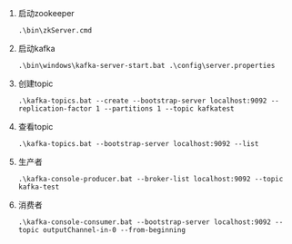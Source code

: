 1. 启动zookeeper
    ```text
    .\bin\zkServer.cmd
    ```
2. 启动kafka
    ```text
    .\bin\windows\kafka-server-start.bat .\config\server.properties
    ```
3. 创建topic
    ```text
    .\kafka-topics.bat --create --bootstrap-server localhost:9092 --replication-factor 1 --partitions 1 --topic kafkatest
    ```
4. 查看topic
    ```text
    .\kafka-topics.bat --bootstrap-server localhost:9092 --list
    ```
5. 生产者
    ```text
    .\kafka-console-producer.bat --broker-list localhost:9092 --topic kafka-test
    ```
6. 消费者
    ```text
    .\kafka-console-consumer.bat --bootstrap-server localhost:9092 --topic outputChannel-in-0 --from-beginning
    ```